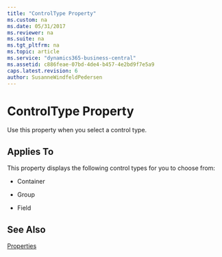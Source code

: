 ```yaml
---
title: "ControlType Property"
ms.custom: na
ms.date: 05/31/2017
ms.reviewer: na
ms.suite: na
ms.tgt_pltfrm: na
ms.topic: article
ms.service: "dynamics365-business-central"
ms.assetid: c886feae-07bd-4de4-b457-4e2bd9f7e5a9
caps.latest.revision: 6
author: SusanneWindfeldPedersen
---
```


 

# ControlType Property
Use this property when you select a control type.  
  
## Applies To  
 This property displays the following control types for you to choose from:  
  
-   Container  
  
-   Group  
  
-   Field  
  
## See Also  
 [Properties](devenv-properties.md)
